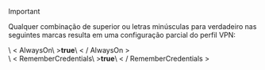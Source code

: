 >[!IMPORTANT]
>Qualquer combinação de superior ou letras minúsculas para verdadeiro nas seguintes marcas resulta em uma configuração parcial do perfil VPN:
>
>\ < AlwaysOn\ >**true**\ < / AlwaysOn ><br>
>\ < RememberCredentials\ >**true**\ < / RememberCredentials >